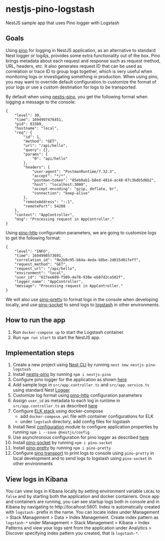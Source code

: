 # nestjs-pino-logstash
NestJS sample app that uses Pino logger with Logstash

## Goals
Using [pino](https://getpino.io/#/) for logging in NestJS application, as an alternative to standard Nest logger or log4js, provides some extra functionality out of the box. Pino brings metadata about each request and response such as request method, URL, headers, etc. It also generates request ID that can be used as correlation or trace ID to group logs together, which is very useful when monitoring logs or investigating something in production. When using pino, you may want to override default configuration to customize the format of your logs or use a custom destination for logs to be transported.

By default when using [nestjs-pino](https://www.npmjs.com/package/nestjs-pino), you get the following format when logging a message to the console:
```
{
    "level": 30,
    "time": 1694997476451,
    "pid": 83389,
    "hostname": "local",
    "req": {
        "id": 1,
        "method": "GET",
        "url": "/api/hello",
        "query": {},
        "params": {
            "0": "api/hello"
        },
        "headers": {
            "user-agent": "PostmanRuntime/7.32.3",
            "accept": "*/*",
            "postman-token": "85eb8ab1-b8ed-4814-ac48-87c3bdb5d6b2",
            "host": "localhost:3000",
            "accept-encoding": "gzip, deflate, br",
            "connection": "keep-alive"
        },
        "remoteAddress": "::1",
        "remotePort": 54208
    },
    "context": "AppController",
    "msg": "Processing request in AppController."
}
```
Using [pino-http](https://www.npmjs.com/package/pino-http) configuration parameters, we are going to customize logs to get the following format:
```
{
    "level": "INFO",
    "time": 1694998573691,
    "correlation_id": "9e2b9c95-b64a-4eda-b8be-2d015d01feff",
    "request_method": "GET",
    "request_url": "/api/hello",
    "environment": "local",
    "user_id": "627ee609-f509-4e78-930e-eb87d2ca502f",
    "logger_name": "AppController",
    "message": "Processing request in AppController."
}
```
We will also use [pino-pretty](https://www.npmjs.com/package/pino-pretty) to format logs in the console when developing locally, and use [pino-socket](https://www.npmjs.com/package/pino-socket) to send logs to [logstash](https://www.elastic.co/logstash) in other environments.

## How to run the app

1. Run `docker-compose up` to start the Logstash container.
2. Run `npm run start` to start the NestJS app.

## Implementation steps

1. Create a new project using [Nest CLI](https://docs.nestjs.com/first-steps) by running `nest new nestjs-pino-logstash`
2. Install [nestjs-pino](https://www.npmjs.com/package/nestjs-pino) by running `npm i nestjs-pino` 
3. Configure pino logger for the application as shown [here](https://github.com/iamolegga/nestjs-pino#example)
4. Add sample logs in `src/app.controller.ts` and `src/app.service.ts` using standard Nest [Logger](https://docs.nestjs.com/techniques/logger)
5. Customize log format using [pino-http](https://www.npmjs.com/package/pino-http) configuration parameters
6. Assign `user_id` as metadata to each log in runtime in `src/app.controller.ts` as described [here](https://github.com/iamolegga/nestjs-pino#assign-extra-fields-for-future-calls)
7. Configure [ELK stack](https://www.elastic.co/blog/getting-started-with-the-elastic-stack-and-docker-compose) using docker-compose
    * add `docker-compose.yml` file with container configurations for ELK
    * under `logstash` directory, add config files for logstash
8. Install Nest [configuration](https://docs.nestjs.com/techniques/configuration) module to configure application properties by running `npm i --save @nestjs/config`
9. Use asynchronous configuration for pino logger as described [here](https://github.com/iamolegga/nestjs-pino#asynchronous-configuration)
10. Install [pino-socket](https://www.npmjs.com/package/pino-socket) by running `npm i pino-socket`
11. Install [pino-pretty](https://www.npmjs.com/package/pino-pretty) by running `npm i pino-pretty`
12. Configure [pino transport](https://getpino.io/#/docs/transports) to print logs to console using `pino-pretty` in local development and to send logs to logstash using `pino-socket` in other environments

## View logs in Kibana

You can view logs in Kibana locally by setting environment variable `LOCAL` to `false` and by starting both the application and docker containers. Once app and containers are running, you can see startup logs both in console and in Kibana by navigating to http://localhost:5601. Index is automatically created with `logstash-` prefix in the name. You can locate index under Management > Stack Management > Data > Index Management. Create index pattern as `logstash-*` under Management > Stack Management > Kibana > Index Patterns and view your logs sent from the application under Analytics > Discover specifying index pattern you created, that is `logstash-*`.